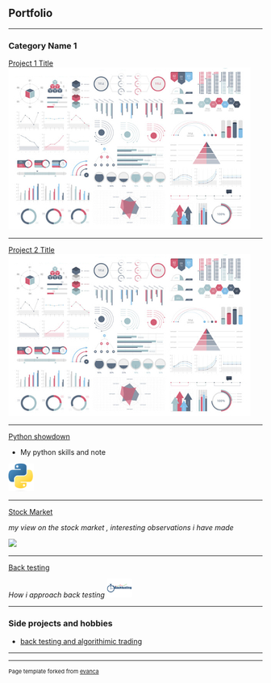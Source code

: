 ## Portfolio

---

### Category Name 1 

[Project 1 Title](/sample_page)
<img src="images/dummy_thumbnail.jpg?raw=true"/>

---
[Project 2 Title](/pdf/sample_presentation.pdf)
<img src="images/dummy_thumbnail.jpg?raw=true"/>



---
[Python showdown](/python)

- My python skills and note

<img src="images/python.png?raw=true" width="50"/>

---
[Stock Market](/stock_market)

*my view on the stock market , interesting observations i have made*

<img src="images/stock_market.avif?raw=true" width="50"/>

---
[Back testing](/back_testing)

*How i approach back testing*
<img src="images/back_testing.png?raw=true" width="50"/>

---

### Side projects and hobbies

- [back testing and algorithimic trading ](http://example.com/)

---




---
<p style="font-size:11px">Page template forked from <a href="https://github.com/evanca/quick-portfolio">evanca</a></p>
<!-- Remove above link if you don't want to attibute -->
